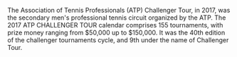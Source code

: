 The Association of Tennis Professionals (ATP) Challenger Tour, in 2017, was the secondary men's professional tennis circuit organized by the ATP. The 2017 ATP CHALLENGER TOUR calendar comprises 155 tournaments, with prize money ranging from $50,000 up to $150,000. It was the 40th edition of the challenger tournaments cycle, and 9th under the name of Challenger Tour.
